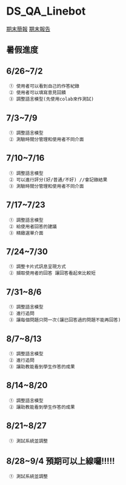 # DS_QA_Linebot
[期末簡報](https://www.canva.com/design/DAGGh_7bI-k/K-OOOq3fkNiP_Xhdv0ubJQ/edit?utm_content=DAGGh_7bI-k&utm_campaign=designshare&utm_medium=link2&utm_source=sharebutton)
[期末報告](https://docs.google.com/document/d/1GlPOsFaN14ckfYAKRI2EYTl-JzOYzjSn8uyqkdF9pJ4/edit?usp=sharing)
## 暑假進度
## 6/26~7/2
     ① 使用者可以看到自己的作答紀錄
     ② 使用者可以填寫意見回饋
     ③ 調整語言模型(先使用colab來作測試)
## 7/3~7/9
     ① 調整語言模型
     ② 測驗時間分管理和使用者不同介面
## 7/10~7/16
     ① 調整語言模型
     ② 可以進行評分(好/普通/不好) //會記錄結果
     ③ 測驗時間分管理和使用者不同介面
## 7/17~7/23
     ① 調整語言模型
     ② 給使用者回答的建議
     ③ 精緻選單介面
## 7/24~7/30
     ① 調整卡片式訊息呈現方式
     ② 擷取使用者的回答 讓回答看起來比較短
## 7/31~8/6
     ① 調整語言模型
     ② 進行追問
     ③ 讓每個問題只問一次(讓已回答過的問題不能再回答)
## 8/7~8/13
     ① 調整語言模型
     ② 進行追問
     ③ 讓助教能看到學生作答的成果
## 8/14~8/20
     ① 調整語言模型
     ② 讓助教能看到學生作答的成果
## 8/21~8/27
     ① 測試系統並調整
## 8/28~9/4 預期可以上線囉!!!!!
     ① 測試系統並調整
